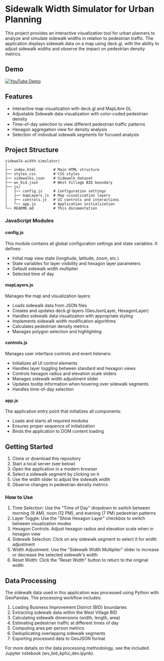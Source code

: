 # Sidewalk Width Simulator for Urban Planning

This project provides an interactive visualization tool for urban planners to analyze and simulate sidewalk widths in relation to pedestrian traffic. The application displays sidewalk data on a map using deck.gl, with the ability to adjust sidewalk widths and observe the impact on pedestrian density metrics.

## Demo

[![YouTube Demo](https://img.youtube.com/vi/Yi7UfaQPESo/0.jpg)](https://www.youtube.com/watch?v=Yi7UfaQPESo)

## Features

-   Interactive map visualization with deck.gl and MapLibre GL
-   Adjustable Sidewalk data visualization with color-coded pedestrian density
-   Time-of-day selection to view different pedestrian traffic patterns
-   Hexagon aggregation view for density analysis
-   Selection of individual sidewalk segments for focused analysis

## Project Structure

```
sidewalk-width-simulator/
│
├── index.html        # Main HTML structure
├── styles.css        # CSS styles
├── sidewalks.json    # Sidewalk dataset
├── wv_bid.json       # West Village BID boundary
├── js/
│   ├── config.js     # Configuration settings
│   ├── mapLayers.js  # Map visualization layers
│   ├── controls.js   # UI controls and interactions
│   └── app.js        # Application initialization
└── README.md         # This documentation
```

### JavaScript Modules

#### config.js

This module contains all global configuration settings and state variables. It defines:

-   Initial map view state (longitude, latitude, zoom, etc.)
-   State variables for layer visibility and hexagon layer parameters
-   Default sidewalk width multiplier
-   Selected time of day

#### mapLayers.js

Manages the map and visualization layers:

-   Loads sidewalk data from JSON files
-   Creates and updates deck.gl layers (GeoJsonLayer, HexagonLayer)
-   Handles sidewalk data visualization with appropriate styling
-   Implements sidewalk width modification algorithms
-   Calculates pedestrian density metrics
-   Manages polygon selection and highlighting

#### controls.js

Manages user interface controls and event listeners:

-   Initializes all UI control elements
-   Handles layer toggling between standard and hexagon views
-   Controls hexagon radius and elevation scale sliders
-   Manages sidewalk width adjustment slider
-   Updates tooltip information when hovering over sidewalk segments
-   Handles time-of-day selection

#### app.js

The application entry point that initializes all components:

-   Loads and starts all required modules
-   Ensures proper sequence of initialization
-   Binds the application to DOM content loading

## Getting Started

1. Clone or download this repository
2. Start a local server (see below)
3. Open the application in a modern browser
4. Select a sidewalk segment by clicking on it
5. Use the width slider to adjust the sidewalk width
6. Observe changes in pedestrian density metrics

### How to Use

1. Time Selection: Use the "Time of Day" dropdown to switch between morning (9 AM), noon (12 PM), and evening (7 PM) pedestrian patterns
2. Layer Toggle: Use the "Show Hexagon Layer" checkbox to switch between visualization modes
3. Hexagon Controls: Adjust hexagon radius and elevation scale when in hexagon view
4. Sidewalk Selection: Click on any sidewalk segment to select it for width adjustment
5. Width Adjustment: Use the "Sidewalk Width Multiplier" slider to increase or decrease the selected sidewalk's width
6. Reset Width: Click the "Reset Width" button to return to the original width

## Data Processing

The sidewalk data used in this application was processed using Python with GeoPandas. The processing workflow includes:

1. Loading Business Improvement District (BID) boundaries
2. Extracting sidewalk data within the West Village BID
3. Calculating sidewalk dimensions (width, length, area)
4. Estimating pedestrian traffic at different times of day
5. Computing area per person metrics
6. Deduplicating overlapping sidewalk segments
7. Exporting processed data to GeoJSON format

For more details on the data processing methodology, see the included Jupyter notebook (wv_bid_kpfui_dev.ipynb).
